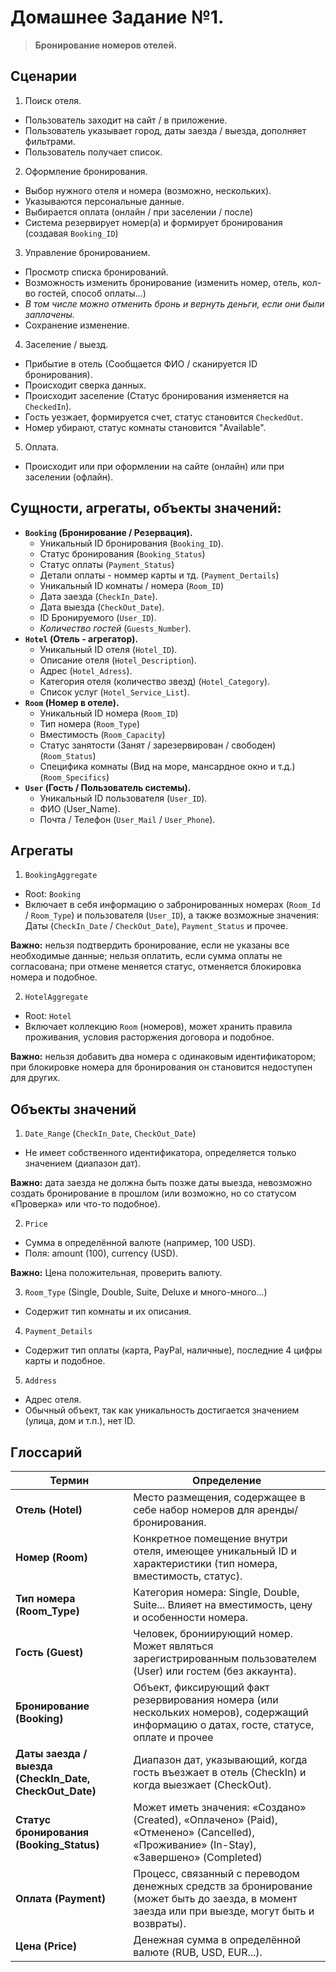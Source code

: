 # **Домашнее Задание №1.**

> **Бронирование номеров отелей.**

## **Сценарии**

1. Поиск отеля.
  - Пользователь заходит на сайт / в приложение.
  - Пользователь указывает город, даты заезда / выезда, дополняет фильтрами.
  - Пользователь получает список.
2. Оформление бронирования.
  - Выбор нужного отеля и номера (возможно, нескольких).
  - Указываются персональные данные.
  - Выбирается оплата (онлайн / при заселении / после)
  - Система резервирует номер(а) и формирует бронирования (создавая `Booking_ID`)
3. Управление бронированием.
  - Просмотр списка бронирований.
  - Возможность изменить бронирование (изменить номер, отель, кол-во гостей, способ оплаты...)
  - *В том числе можно отменить бронь и вернуть деньги, если они были заплачены.*
  - Сохранение изменение.
4. Заселение / выезд.
  - Прибытие в отель (Сообщается ФИО / сканируется ID бронирования).
  - Происходит сверка данных.
  - Происходит заселение (Статус бронирования изменяется на `CheckedIn`).
  - Гость уезжает, формируется счет, статус становится `CheckedOut`.
  - Номер убирают, статус комнаты становится "Available".
5. Оплата.
  - Происходит или при оформлении на сайте (онлайн) или при заселении (офлайн).
  

## **Сущности, агрегаты, объекты значений:**

- **`Booking` (Бронирование / Резервация).**
  - Уникальный ID бронирования (`Booking_ID`).
  - Статус бронирования (`Booking_Status`)
  - Статус оплаты (`Payment_Status`)
  - Детали оплаты - номмер карты и тд. (`Payment_Dertails`)
  - Уникальный ID комнаты / номера (`Room_ID`)
  - Дата заезда (`CheckIn_Date`).
  - Дата выезда (`CheckOut_Date`).
  - ID Бронируемого (`User_ID`).
  - *Количество гостей* (`Guests_Number`).
- **`Hotel` (Отель - агрегатор).**
  - Уникальный ID отеля (`Hotel_ID`).
  - Описание отеля (`Hotel_Description`).
  - Адрес (`Hotel_Adress`).
  - Категория отеля (количество звезд) (`Hotel_Category`).
  - Список услуг (`Hotel_Service_List`).
- **`Room` (Номер в отеле).**
  - Уникальный ID номера (`Room_ID`)
  - Тип номера (`Room_Type`)
  - Вместимость (`Room_Capacity`)
  - Статус занятости (Занят / зарезервирован / свободен) (`Room_Status`)
  - Специфика комнаты (Вид на море, мансардное окно и т.д.) (`Room_Specifics`)
- **`User` (Гость / Пользователь системы).**
  - Уникальный ID пользователя (`User_ID`).
  - ФИО (User_Name).
  - Почта / Телефон (`User_Mail` / `User_Phone`).

## **Агрегаты**

1. `BookingAggregate`
- Root: `Booking`
- Включает в себя информацию о забронированных номерах (`Room_Id` / `Room_Type`) и пользователя (`User_ID`), а также возможные значения: Даты (`CheckIn_Date` / `CheckOut_Date`), `Payment_Status` и прочее.

**Важно:** нельзя подтвердить бронирование, если не указаны все необходимые данные; нельзя оплатить, если сумма оплаты не согласована; при отмене меняется статус, отменяется блокировка номера и подобное.

2. `HotelAggregate`
- Root: `Hotel`
- Включает коллекцию `Room` (номеров), может хранить правила проживания, условия расторжения договора и подобное.

**Важно:** нельзя добавить два номера с одинаковым идентификатором; при блокировке номера для бронирования он становится недоступен для других.


## **Объекты значений**

1. `Date_Range` (`CheckIn_Date`, `CheckOut_Date`)
- Не имеет собственного идентификатора, определяется только значением (диапазон дат).

**Важно:** дата заезда не должна быть позже даты выезда, невозможно создать бронирование в прошлом (или возможно, но со статусом «Проверка» или что-то подобное).

2. `Price`
- Сумма в определённой валюте (например, 100 USD).
- Поля: amount (100), currency (USD).

**Важно:** Цена положительная, проверить валюту.

3. `Room_Type` (Single, Double, Suite, Deluxe и много-много...)
- Содержит тип комнаты и их описания.

4. `Payment_Details`
- Содержит тип оплаты (карта, PayPal, наличные), последние 4 цифры карты и подобное.

5. `Address`
- Адрес отеля.
- Обычный объект, так как уникальность достигается значением (улица, дом и т.п.), нет ID.


## **Глоссарий**

| Термин                                         | Определение                                                                                                                                           |
|------------------------------------------------|--------------------------------------------------------------------------------------------------------------------------------------------------------|
| **Отель (Hotel)**                              | Место размещения, содержащее в себе набор номеров для аренды/бронирования.                                                                             |
| **Номер (Room)**                               | Конкретное помещение внутри отеля, имеющее уникальный ID и характеристики (тип номера, вместимость, статус).                                          |
| **Тип номера (Room_Type)**                      | Категория номера: Single, Double, Suite... Влияет на вместимость, цену и особенности номера.                                               |
| **Гость (Guest)**                              | Человек, брониирующий номер. Может являться зарегистрированным пользователем (User) или гостем (без аккаунта).           |
| **Бронирование (Booking)**                     | Объект, фиксирующий факт резервирования номера (или нескольких номеров), содержащий информацию о датах, госте, статусе, оплате и прочее                  |
| **Даты заезда / выезда (CheckIn_Date, CheckOut_Date)** | Диапазон дат, указывающий, когда гость въезжает в отель (CheckIn) и когда выезжает (CheckOut).                                                        |
| **Статус бронирования (Booking_Status)**        | Может иметь значения: «Создано» (Created), «Оплачено» (Paid), «Отменено» (Cancelled), «Проживание» (In-Stay), «Завершено» (Completed)          |
| **Оплата (Payment)**                           | Процесс, связанный с переводом денежных средств за бронирование (может быть до заезда, в момент заезда или при выезде, могут быть и возвраты).        |
| **Цена (Price)**                       | Денежная сумма в определённой валюте (RUB, USD, EUR...).                                                                              |
